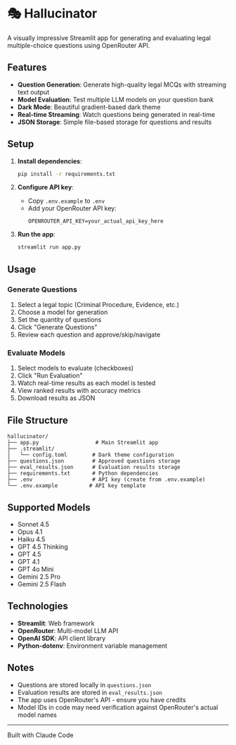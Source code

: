 # 🎭 Hallucinator

A visually impressive Streamlit app for generating and evaluating legal multiple-choice questions using OpenRouter API.

## Features

- **Question Generation**: Generate high-quality legal MCQs with streaming text output
- **Model Evaluation**: Test multiple LLM models on your question bank
- **Dark Mode**: Beautiful gradient-based dark theme
- **Real-time Streaming**: Watch questions being generated in real-time
- **JSON Storage**: Simple file-based storage for questions and results

## Setup

1. **Install dependencies**:
   ```bash
   pip install -r requirements.txt
   ```

2. **Configure API key**:
   - Copy `.env.example` to `.env`
   - Add your OpenRouter API key:
     ```
     OPENROUTER_API_KEY=your_actual_api_key_here
     ```

3. **Run the app**:
   ```bash
   streamlit run app.py
   ```

## Usage

### Generate Questions
1. Select a legal topic (Criminal Procedure, Evidence, etc.)
2. Choose a model for generation
3. Set the quantity of questions
4. Click "Generate Questions"
5. Review each question and approve/skip/navigate

### Evaluate Models
1. Select models to evaluate (checkboxes)
2. Click "Run Evaluation"
3. Watch real-time results as each model is tested
4. View ranked results with accuracy metrics
5. Download results as JSON

## File Structure

```
hallucinator/
├── app.py                  # Main Streamlit app
├── .streamlit/
│   └── config.toml        # Dark theme configuration
├── questions.json         # Approved questions storage
├── eval_results.json      # Evaluation results storage
├── requirements.txt       # Python dependencies
├── .env                   # API key (create from .env.example)
└── .env.example          # API key template
```

## Supported Models

- Sonnet 4.5
- Opus 4.1
- Haiku 4.5
- GPT 4.5 Thinking
- GPT 4.5
- GPT 4.1
- GPT 4o Mini
- Gemini 2.5 Pro
- Gemini 2.5 Flash

## Technologies

- **Streamlit**: Web framework
- **OpenRouter**: Multi-model LLM API
- **OpenAI SDK**: API client library
- **Python-dotenv**: Environment variable management

## Notes

- Questions are stored locally in `questions.json`
- Evaluation results are stored in `eval_results.json`
- The app uses OpenRouter's API - ensure you have credits
- Model IDs in code may need verification against OpenRouter's actual model names

---

Built with Claude Code
